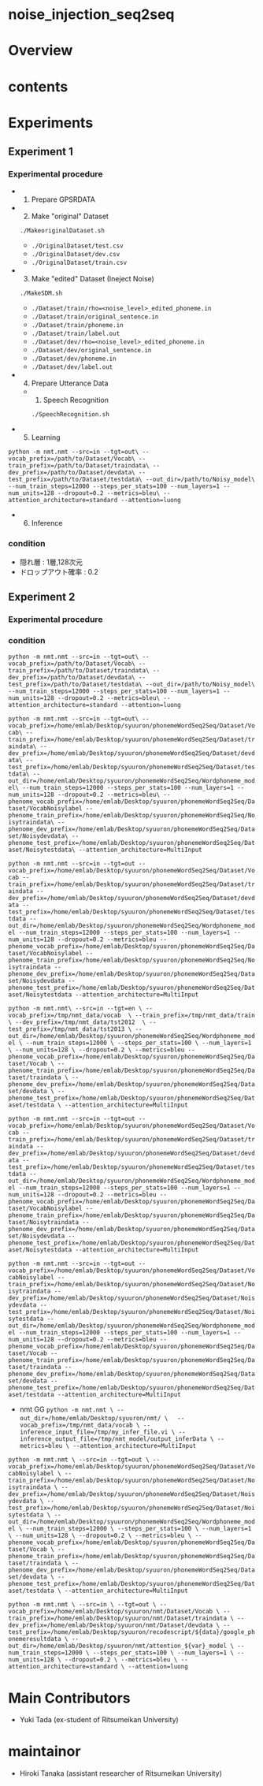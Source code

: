 # noise_injection_seq2seq


# Overview



# contents


# Experiments
## Experiment 1
### Experimental procedure
 - 1. Prepare GPSRDATA
 - 2. Make "original" Dataset
 
     `./MakeoriginalDataset.sh`
     
     - `./OriginalDataset/test.csv`
     - `./OriginalDataset/dev.csv`
     - `./OriginalDataset/train.csv`
 - 3. Make "edited" Dataset (Ineject Noise)
 
     `./MakeSDM.sh`
     - `./Dataset/train/rho=<noise_level>_edited_phoneme.in`
     - `./Dataset/train/original_sentence.in`
     - `./Dataset/train/phoneme.in`
     - `./Dataset/train/label.out`
     - `./Dataset/dev/rho=<noise_level>_edited_phoneme.in`
     - `./Dataset/dev/original_sentence.in`
     - `./Dataset/dev/phoneme.in`
     - `./Dataset/dev/label.out`

 - 4. Prepare Utterance Data
   - 1. Speech Recognition
 
     `./SpeechRecognition.sh`
 - 5. Learning
 
 `python -m nmt.nmt --src=in --tgt=out\
--vocab_prefix=/path/to/Dataset/Vocab\
--train_prefix=/path/to/Dataset/traindata\
--dev_prefix=/path/to/Dataset/devdata\
--test_prefix=/path/to/Dataset/testdata\
--out_dir=/path/to/Noisy_model\
--num_train_steps=12000 --steps_per_stats=100 --num_layers=1 --num_units=128 --dropout=0.2 --metrics=bleu\
--attention_architecture=standard --attention=luong`

 - 6. Inference
### condition
- 隠れ層 : 1層,128次元
- ドロップアウト確率 : 0.2
    
## Experiment 2
### Experimental procedure
### condition


`python -m nmt.nmt --src=in --tgt=out\
--vocab_prefix=/path/to/Dataset/Vocab\
--train_prefix=/path/to/Dataset/traindata\
--dev_prefix=/path/to/Dataset/devdata\
--test_prefix=/path/to/Dataset/testdata\
--out_dir=/path/to/Noisy_model\
--num_train_steps=12000 --steps_per_stats=100 --num_layers=1 --num_units=128 --dropout=0.2 --metrics=bleu\
--attention_architecture=standard --attention=luong`

`python -m nmt.nmt --src=in --tgt=out\
--vocab_prefix=/home/emlab/Desktop/syuuron/phonemeWordSeq2Seq/Dataset/Vocab\
--train_prefix=/home/emlab/Desktop/syuuron/phonemeWordSeq2Seq/Dataset/traindata\
--dev_prefix=/home/emlab/Desktop/syuuron/phonemeWordSeq2Seq/Dataset/devdata\
--test_prefix=/home/emlab/Desktop/syuuron/phonemeWordSeq2Seq/Dataset/testdata\
--out_dir=/home/emlab/Desktop/syuuron/phonemeWordSeq2Seq/Wordphoneme_model\
--num_train_steps=12000 --steps_per_stats=100 --num_layers=1 --num_units=128 --dropout=0.2 --metrics=bleu\
--phenome_vocab_prefix=/home/emlab/Desktop/syuuron/phonemeWordSeq2Seq/Dataset/VocabNoisylabel
--phenome_train_prefix=/home/emlab/Desktop/syuuron/phonemeWordSeq2Seq/Noisytraindata\
--phenome_dev_prefix=/home/emlab/Desktop/syuuron/phonemeWordSeq2Seq/Dataset/Noisydevdata\
--phenome_test_prefix=/home/emlab/Desktop/syuuron/phonemeWordSeq2Seq/Dataset/Noisytestdata\
--attention_architecture=MultiInput`

`python -m nmt.nmt --src=in --tgt=out --vocab_prefix=/home/emlab/Desktop/syuuron/phonemeWordSeq2Seq/Dataset/Vocab --train_prefix=/home/emlab/Desktop/syuuron/phonemeWordSeq2Seq/Dataset/traindata --dev_prefix=/home/emlab/Desktop/syuuron/phonemeWordSeq2Seq/Dataset/devdata --test_prefix=/home/emlab/Desktop/syuuron/phonemeWordSeq2Seq/Dataset/testdata --out_dir=/home/emlab/Desktop/syuuron/phonemeWordSeq2Seq/Wordphoneme_model --num_train_steps=12000 --steps_per_stats=100 --num_layers=1 --num_units=128 --dropout=0.2 --metrics=bleu --phenome_vocab_prefix=/home/emlab/Desktop/syuuron/phonemeWordSeq2Seq/Dataset/VocabNoisylabel --phenome_train_prefix=/home/emlab/Desktop/syuuron/phonemeWordSeq2Seq/Noisytraindata --phenome_dev_prefix=/home/emlab/Desktop/syuuron/phonemeWordSeq2Seq/Dataset/Noisydevdata --phenome_test_prefix=/home/emlab/Desktop/syuuron/phonemeWordSeq2Seq/Dataset/Noisytestdata --attention_architecture=MultiInput`

`python -m nmt.nmt\
    --src=in --tgt=en \
    --vocab_prefix=/tmp/nmt_data/vocab  \
    --train_prefix=/tmp/nmt_data/train \
    --dev_prefix=/tmp/nmt_data/tst2012  \
    --test_prefix=/tmp/nmt_data/tst2013 \
    --out_dir=/home/emlab/Desktop/syuuron/phonemeWordSeq2Seq/Wordphoneme_model \
    --num_train_steps=12000 \
    --steps_per_stats=100 \
    --num_layers=1 \
    --num_units=128 \
    --dropout=0.2 \
    --metrics=bleu --phenome_vocab_prefix=/home/emlab/Desktop/syuuron/phonemeWordSeq2Seq/Dataset/Vocab \
    --phenome_train_prefix=/home/emlab/Desktop/syuuron/phonemeWordSeq2Seq/Dataset/traindata \
    --phenome_dev_prefix=/home/emlab/Desktop/syuuron/phonemeWordSeq2Seq/Dataset/devdata \
    --phenome_test_prefix=/home/emlab/Desktop/syuuron/phonemeWordSeq2Seq/Dataset/testdata \
    --attention_architecture=MultiInput`


`python -m nmt.nmt --src=in --tgt=out --vocab_prefix=/home/emlab/Desktop/syuuron/phonemeWordSeq2Seq/Dataset/Vocab --train_prefix=/home/emlab/Desktop/syuuron/phonemeWordSeq2Seq/Dataset/traindata --dev_prefix=/home/emlab/Desktop/syuuron/phonemeWordSeq2Seq/Dataset/devdata --test_prefix=/home/emlab/Desktop/syuuron/phonemeWordSeq2Seq/Dataset/testdata --out_dir=/home/emlab/Desktop/syuuron/phonemeWordSeq2Seq/Wordphoneme_model --num_train_steps=12000 --steps_per_stats=100 --num_layers=1 --num_units=128 --dropout=0.2 --metrics=bleu --phenome_vocab_prefix=/home/emlab/Desktop/syuuron/phonemeWordSeq2Seq/Dataset/VocabNoisylabel --phenome_train_prefix=/home/emlab/Desktop/syuuron/phonemeWordSeq2Seq/Dataset/Noisytraindata --phenome_dev_prefix=/home/emlab/Desktop/syuuron/phonemeWordSeq2Seq/Dataset/Noisydevdata --phenome_test_prefix=/home/emlab/Desktop/syuuron/phonemeWordSeq2Seq/Dataset/Noisytestdata --attention_architecture=MultiInput`

`python -m nmt.nmt --src=in --tgt=out --vocab_prefix=/home/emlab/Desktop/syuuron/phonemeWordSeq2Seq/Dataset/VocabNoisylabel --train_prefix=/home/emlab/Desktop/syuuron/phonemeWordSeq2Seq/Dataset/Noisytraindata --dev_prefix=/home/emlab/Desktop/syuuron/phonemeWordSeq2Seq/Dataset/Noisydevdata --test_prefix=/home/emlab/Desktop/syuuron/phonemeWordSeq2Seq/Dataset/Noisytestdata --out_dir=/home/emlab/Desktop/syuuron/phonemeWordSeq2Seq/Wordphoneme_model --num_train_steps=12000 --steps_per_stats=100 --num_layers=1 --num_units=128 --dropout=0.2 --metrics=bleu --phenome_vocab_prefix=/home/emlab/Desktop/syuuron/phonemeWordSeq2Seq/Dataset/Vocab --phenome_train_prefix=/home/emlab/Desktop/syuuron/phonemeWordSeq2Seq/Dataset/traindata --phenome_dev_prefix=/home/emlab/Desktop/syuuron/phonemeWordSeq2Seq/Dataset/devdata --phenome_test_prefix=/home/emlab/Desktop/syuuron/phonemeWordSeq2Seq/Dataset/testdata --attention_architecture=MultiInput`




- nmt GG
`python -m nmt.nmt \
   --out_dir=/home/emlab/Desktop/syuuron/nmt/ \
 　--vocab_prefix=/tmp/nmt_data/vocab \
   --inference_input_file=/tmp/my_infer_file.vi \
   --inference_output_file=/tmp/nmt_model/output_inferData \
   --metrics=bleu \
   --attention_architecture=MultiInput`

 
`python -m nmt.nmt \
--src=in --tgt=out \
--vocab_prefix=/home/emlab/Desktop/syuuron/phonemeWordSeq2Seq/Dataset/VocabNoisylabel \
--train_prefix=/home/emlab/Desktop/syuuron/phonemeWordSeq2Seq/Dataset/Noisytraindata \
--dev_prefix=/home/emlab/Desktop/syuuron/phonemeWordSeq2Seq/Dataset/Noisydevdata \
--test_prefix=/home/emlab/Desktop/syuuron/phonemeWordSeq2Seq/Dataset/Noisytestdata \
--out_dir=/home/emlab/Desktop/syuuron/phonemeWordSeq2Seq/Wordphoneme_model \
--num_train_steps=12000 \
--steps_per_stats=100 \
--num_layers=1 \
--num_units=128 \
--dropout=0.2 \
--metrics=bleu \
--phenome_vocab_prefix=/home/emlab/Desktop/syuuron/phonemeWordSeq2Seq/Dataset/Vocab \
--phenome_train_prefix=/home/emlab/Desktop/syuuron/phonemeWordSeq2Seq/Dataset/traindata \
--phenome_dev_prefix=/home/emlab/Desktop/syuuron/phonemeWordSeq2Seq/Dataset/devdata \
--phenome_test_prefix=/home/emlab/Desktop/syuuron/phonemeWordSeq2Seq/Dataset/testdata \
--attention_architecture=MultiInput`

`python -m nmt.nmt \
--src=in \
--tgt=out \
--vocab_prefix=/home/emlab/Desktop/syuuron/nmt/Dataset/Vocab \
--train_prefix=/home/emlab/Desktop/syuuron/nmt/Dataset/traindata \
--dev_prefix=/home/emlab/Desktop/syuuron/nmt/Dataset/devdata \
--test_prefix=/home/emlab/Desktop/syuuron/recodescript/${data}/google_phonemeresultdata \
--out_dir=/home/emlab/Desktop/syuuron/nmt/attention_${var}_model \
--num_train_steps=12000 \
--steps_per_stats=100 \
--num_layers=1 \
--num_units=128 \
--dropout=0.2 \
--metrics=bleu \
--attention_architecture=standard \
--attention=luong`
    
# Main Contributors
 - Yuki Tada (ex-student of Ritsumeikan University)
# maintainor
 - Hiroki Tanaka (assistant researcher of Ritsumeikan University)
